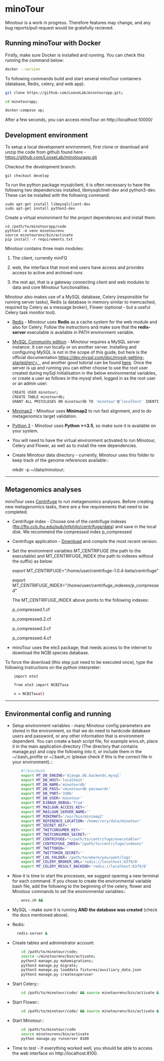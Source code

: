 # minoTour

Minotour is a work in progress. Therefore features may change, and any bug reports/pull request would be gratefully recieved.

## Running minoTour with Docker

Firstly, make sure Docker is installed and running. You can check this running the command below:

```bash
docker --version
```

To following commands build and start several minoTour containers (database, Redis, celery, and web app).

```bash
git clone https://github.com/LooseLab/minotourapp.git;
``` 

```bash
cd minotourapp;
``` 

```bash
docker-compose up;
``` 

After a few seconds, you can access minoTour on http://localhost:10000/

## Development environment


To setup a local development environment, first clone or download and unzip the code from github found here - https://github.com/LooseLab/minotourapp.git

Checkout the development branch:

    git checkout develop

To run the python package mysqlclient, it is often necessary to have the following two dependencies installed, libmysqlclinet-dev and python3-dev. These can be installed with the following command:

    sudo apt-get install libmysqlclient-dev
    sudo apt-get install python3-dev

Create a virtual environment for the project dependencies and install them:

    cd /path/to/minotourapp/code
    python3 -m venv minotourenv
    source minotourenv/bin/activate
    pip install -r requirements.txt

Minotour contains three main modules:

1. The client, currently minFQ

2. web, the interface that most end users have access and provides access to active and archived runs

3. the rest api, that is a gateway connecting client and web modules to data and core Minotour functionalities.

Minotour also makes use of a MySQL database, Celery (responsible for running server tasks), Redis (a database in memory similar to memcached, required by Celery as a message broker), Flower (optional - but a useful Celery task monitor tool).


* [Redis](https://redis.io/download) - Minotour uses **Redis** as a cache system for the web module and also for Celery. Follow the instructions and make sure that the **redis-server** executable is available in PATH environment variable.

* [MySQL Community edition](https://dev.mysql.com/downloads/) - Minotour requires a MySQL server instance. It can run locally or on another server. Installing and configuring MySQL is not in the scope of this guide, but here is the official documentation https://dev.mysql.com/doc/mysql-getting-started/en/>`_ and another good tutorial can be found [here](https://www.digitalocean.com/community/tutorials/how-to-install-mysql-on-ubuntu-16-04). Once the server is up and running you can either choose to use the root user created during mySql initialisation in the below environmental variables, or create a user as follows in the mysql shell, logged in as the root user or an admin user:
    ```bash
    CREATE USER minotour;
    CREATE TABLE minotourdb;
    GRANT ALL PRIVILEGES ON minotourdb TO 'minotour'@'localhost' IDENTIFIED BY '<password>'

    ```
    

* [Minimap2](https://github.com/lh3/minimap2) - Minotour uses **Minimap2** to run fast alignment, and to do metagenomics target validation.

* [Python 3](https://www.python.org) - Minotour uses **Python >=3.5**, so make sure it is available on your system.

* You will need to have the virtual environment activated to run Minotour, Celery and Flower, as well as to install the new dependencies.

* Create Minotour data directory - currently, Minotour uses this folder to keep track of the genome references available::

    mkdir -p ~/data/minotour;

---------------------
Metagenomics analyses
---------------------

minoTour uses [Centrifuge](https://ccb.jhu.edu/software/centrifuge/) to run metagenomics analyses.
Before creating new metagenomics tasks, there are a few requirements that need to be completed.

- Centrifuge index - Choose one of the centrifuge indexes (ftp://ftp.ccb.jhu.edu/pub/infphilo/centrifuge/data) and save in the local disk. We recommend the compressed index p_compressed

- Centrifuge application - [Download](https://github.com/infphilo/centrifuge/releases) and compile the most recent version.

- Set the environment variables MT_CENTRIFUGE (the path to the executable) and MT_CENTRIFUGE_INDEX (the path to indexes without the suffix) as below:

    export MT_CENTRIFUGE="/home/user/centrifuge-1.0.4-beta/centrifuge"

    export MT_CENTRIFUGE_INDEX="/home/user/centrifuge_indexes/p_compressed"

    The MT_CENTRIFUGE_INDEX above points to the following indexes:
    
    p_compressed.1.cf
    
    p_compressed.2.cf
    
    p_compressed.3.cf
    
    p_compressed.4.cf

- minoTour uses the ete3 package, that needs access to the internet to download the NCBI species database.

To force the download (this step just need to be executed once), type the following instructions on the python interpreter:
```bash
    import ete3

    from ete3 import NCBITaxa

    n = NCBITaxa()
```
    

--------------------------------
Environmental config and running
--------------------------------

* Setup environment variables - many Minotour config parameters are stored in the environment, so that we do need to hardcode database users and password, or any other information that is environment dependent. You can create a bash script file, for example envs.sh, place it in the main application directory (The directory that contains manage.py) and copy the following into it, or include them in the ~/.bash_profile or ~/.bash_rc (please check if this is the correct file in your environment).::
    ```bash
        #!/bin/bash
        export MT_DB_ENGINE='django.db.backends.mysql'
        export MT_DB_HOST='localhost'
        export MT_DB_NAME='minotourdb'
        export MT_DB_PASS='<minotourdb password>'
        export MT_DB_PORT='3306'
        export MT_DB_USER='minotour'
        export MT_DJANGO_DEBUG='True'
        export MT_MAILGUN_ACCESS_KEY=''
        export MT_MAILGUN_SERVER_NAME=''
        export MT_MINIMAP2='/usr/bin/minimap2'
        export MT_REFERENCE_LOCATION='/home/rory/data/minotour'
        export MT_SECRET_KEY=''
        export MT_TWITCONSUMER_KEY=''
        export MT_TWITCONSUMER_SECRET=''
        export MT_CENTRIFUGE="</path/to/centrifuge/executable>"
        export MT_CENTRIFUGE_INDEX="/path/to/centrifuge/indexes"
        export MT_TWITTOKEN=''
        export MT_TWITTOKEN_SECRET=''
        export MT_LOG_FOLDER='/path/to/where/you/want/logs'
        export MT_CELERY_BROKER_URL='redis://localhost:6379/0'
        export MT_CELERY_RESULT_BACKEND='redis://localhost:6379/0'
    ```
    
* Now it is time to start the processes, we suggest opening a new terminal for each command. If you chose to create the environmental variable bash file, add the following to the beginning of the celery, flower and Minotour commands to set the environmental variables::
    ```bash
      . envs.sh &&
    ```

* MySQL - make sure it is running **AND the database was created** (check the docs mentioned above).

* Redis:
    ```bash
      redis-server &
    ```

* Create tables and administrator account:
    ```bash
        cd /path/to/minotour/code;
        source ~/minotourenv/bin/activate;
        python3 manage.py makemigrations;
        python3 manage.py migrate;
        python3 manage.py loaddata fixtures/auxiliary_data.json
        python3 manage.py createsuperuser
    ```

* Start Celery::
    ```bash
        cd /path/to/minotour/code/ && source minotourenv/bin/activate && celery -A minotourapp worker -l info -B
    ```

* Start Flower::
    ```bash
        cd /path/to/minotour/code/ && source minotourenv/bin/activate && && flower -A minotourapp --port=5555
    ```

* Start Minotour::
    ```bash
        cd /path/to/minotour/code
        source minotourenv/bin/activate
        python manage.py runserver 8100
    ```

* Time to test - if everything worked well, you should be able to access the web interface on http://localhost:8100.








